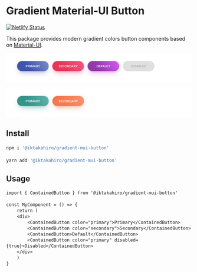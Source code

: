 # Gradient Material-UI Button

[![Netlify Status](https://api.netlify.com/api/v1/badges/e495af5b-3d7a-46be-a83e-f4e87e75cf6c/deploy-status)](https://app.netlify.com/sites/gradient-mui-button/deploys)

This package provides modern gradient colors button components based on [Material-UI](https://material-ui.com/).

!['buttons-with-default-theme'](./docs/buttons-1.png)

!['buttons-with-default-theme'](./docs/buttons-2.png)

## Install

```bash
npm i '@iktakahiro/gradient-mui-button'

yarn add '@iktakahiro/gradient-mui-button'
```

## Usage

```tsx
import { ContainedButton } from '@iktakahiro/gradient-mui-button'

const MyComponent = () => {
    return (
    <div>
        <ContainedButton color="primary">Primary</ContainedButton>
        <ContainedButton color="secondary">Secondary</ContainedButton>
        <ContainedButton>Default</ContainedButton>
        <ContainedButton color="primary" disabled={true}>Disabled</ContainedButton>
    </div>
    )
}
```
